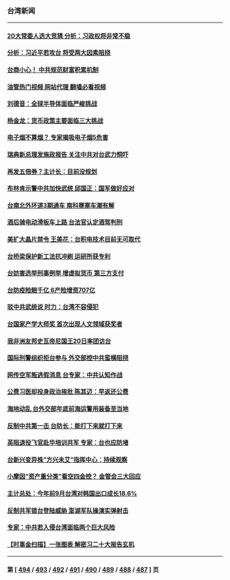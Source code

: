 ### 台湾新闻
---
#### [20大常委人选大竞猜 分析：习政权将非常不稳](../../pages/ncid1349361/n13845571.md?10201245) 
#### [分析：习近平若攻台 将受两大因素阻挠](../../pages/ncid1349361/n13848991.md?10201245) 
#### [台商小心！ 中共规范财富积累机制](../../pages/ncid1349361/n13848836.md?10201245) 
#### [油管热门视频 网站代理 翻墙必看视频](http://132.145.103.77:81/youtube.html?10201245)
#### [刘德音：全球半导体面临严峻挑战](../../pages/ncid1349361/n13848829.md?10201245) 
#### [杨金龙：货币政策主要面临三大挑战](../../pages/ncid1349361/n13848821.md?10201245) 
#### [电子烟不算烟？ 专家揭吸电子烟5危害](../../pages/ncid1349361/n13848738.md?10201245) 
#### [瑞典新总理发施政报告 关注中共对台武力恫吓](../../pages/ncid1349361/n13848728.md?10201245) 
#### [再发五倍券？主计长：目前没规划](../../pages/ncid1349361/n13848771.md?10201245) 
#### [布林肯示警中共加快武统 邱国正：国军做好应对](../../pages/ncid1349361/n13848541.md?10201245) 
#### [台南北外环道3期通车 南科壅塞车潮有解](../../pages/ncid1349361/n13848215.md?10201245) 
#### [酒后骑电动滑板车上路 台法官认定酒驾判刑](../../pages/ncid1349361/n13848138.md?10201245) 
#### [美扩大晶片禁令 王美花：台积电技术目前无可取代](../../pages/ncid1349361/n13848137.md?10201245) 
#### [台桥梁保护新工法抗冲刷 运研所获专利](../../pages/ncid1349361/n13848118.md?10201245) 
#### [台妨害选举刑事例举 增虚拟货币 第三方支付](../../pages/ncid1349361/n13848111.md?10201245) 
#### [台防疫险赔千亿 6产险增资707亿](../../pages/ncid1349361/n13848110.md?10201245) 
#### [驳中共武统说 时力：台湾不容侵犯](../../pages/ncid1349361/n13848208.md?10201245) 
#### [台国家产学大师奖 首次出现人文领域获奖者](../../pages/ncid1349361/n13848201.md?10201245) 
#### [我非洲友邦史瓦帝尼国王20日率团访台](../../pages/ncid1349361/n13848175.md?10201245) 
#### [国际刑警组织拒台参与 外交部控中共蛮横阻挠](../../pages/ncid1349361/n13848165.md?10201245) 
#### [网传空军叛逃假消息 台专家：中共认知作战](../../pages/ncid1349361/n13848160.md?10201245) 
#### [公费习医却投身政治挨批 陈其迈：早返还公费](../../pages/ncid1349361/n13848156.md?10201245) 
#### [海地动乱 台外交部年底前海运警用装备至当地](../../pages/ncid1349361/n13848155.md?10201245) 
#### [反制中共第一击 台防长：能打下来就打下来](../../pages/ncid1349361/n13848150.md?10201245) 
#### [英阻退役飞官赴华培训共军 专家：台也应防堵](../../pages/ncid1349361/n13848053.md?10201245) 
#### [台新兴变异株“方兴未艾”指挥中心：持续观察](../../pages/ncid1349361/n13848099.md?10201245) 
#### [小摩因“资产重分类”看空四金控？ 金管会三大回应](../../pages/ncid1349361/n13848081.md?10201245) 
#### [主计总处：今年前9月台湾对韩国出口成长18.6%](../../pages/ncid1349361/n13847971.md?10201245) 
#### [反制共军锁台登陆威胁 澎湖军队操演实弹射击](../../pages/ncid1349361/n13848343.md?10201245) 
#### [专家：中共若入侵台湾面临两个巨大风险](../../pages/ncid1349361/n13848158.md?10201245) 
#### [【时事金扫描】一张图表 解密习二十大报告玄机](../../pages/ncid1349361/n13848058.md?10201245) 

---
#### 第 [ [494](./494.md?10201245) / [493](./493.md?10201245) / [492](./492.md?10201245) / [491](./491.md?10201245) / [490](./490.md?10201245) / [489](./489.md?10201245) / [488](./488.md?10201245) / [487](./487.md?10201245) ] 页
